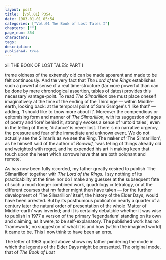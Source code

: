 ```yaml
---
layout: post
title: 【Vol.01】P354.
date: 1983-01-01 05:54
categories: ["Vol.01 The Book of Lost Tales I"]
chapters: [""]
page_num: 354
characters: 
tags: 
description: 
published: true
---
```


<p style="text-indent: 0;">
xii THE BOOK OF LOST TALES: PART I
</p>

treme oldness of the extremely old can be made apparent and made to be felt continuously. And the very fact that <I>The Lord of the Rings</I> establishes such a powerful sense of a real time-structure (far more powerful than can be done by mere chronological assertion, tables of dates) provides this necessary vantage-point. To read <I>The Silmarillion</I> one must place oneself imaginatively at the time of the ending of the Third Age — within Middle-earth, looking back: at the temporal point of Sam Gamgee's ‘I like that!’ — adding, ‘I should like to know more about it’. Moreover the compendious or epitomising form and manner of <I>The Silmarillion,</I> with its suggestion of ages of poetry and ‘lore’ behind it, strongly evokes a sense of ‘untold tales', even in the telling of them; ‘distance’ is never lost. There is no narrative urgency, the pressure and fear of the immediate and unknown event. We do not actually see the Silmarils as we see the Ring. The maker of ‘The Silmarillion’, as he himself said of the author of <I>Beowulf,</I> ‘was telling of things already old and weighted with regret, and he expended his art in making keen that touch upon the heart which sorrows have that are both poignant and remote’.

As has now been fully recorded, my father greatly desired to publish ‘The Silmarillion’ together with <I>The Lord of the Rings.</I> I say nothing of its practicability at the time, nor do I make any guesses at the subsequent fate of such a much longer combined work, quadrilogy or tetralogy, or at the different courses that my father might then have taken — for the further development of ‘The Silmarillion’ itself, the history of the Elder Days, would have been arrested. But by its posthumous publication nearly a quarter of a century later the natural order of presentation of the whole ‘Matter of Middle-earth’ was inverted; and it is certainly debatable whether it was wise to publish in 1977 a version of the primary ‘legendarium’ standing on its own and claiming, as it were, to be self-explanatory. The published work has no ‘framework’, no suggestion of what it is and how (within the imagined world) it came to be. This I now think to have been an error.

The letter of 1963 quoted above shows my father pondering the mode in which the legends of the Elder Days might be presented. The original mode, that of <I>The Book of Lost</I>

